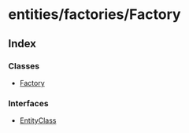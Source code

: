 # entities/factories/Factory

## Index

### Classes

* [Factory]()

### Interfaces

* [EntityClass]()

